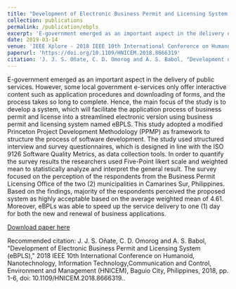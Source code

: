 ```yaml
---
title: "Development of Electronic Business Permit and Licensing System (eBPLS)"
collection: publications
permalink: /publication/ebpls
excerpt: 'E-government emerged as an important aspect in the delivery of public services. However, some local government e-services only offer interactive content such as application procedures and downloading of forms, and the process takes so long to complete. Hence, the main focus of the study is to develop a system, which will facilitate the application process of business permit and license into a streamlined electronic version using business permit and licensing system named eBPLS. This study adopted a modified Princeton Project Development Methodology (PPMP) as framework to structure the process of software development. The study used structured interview and survey questionnaires, which is designed in line with the ISO 9126 Software Quality Metrics, as data collection tools. In order to quantify the survey results the researchers used Five-Point likert scale and weighted mean to statistically analyze and interpret the general result. The survey focused on the perception of the respondents from the Business Permit Licensing Office of the two (2) municipalities in Camarines Sur, Philippines. Based on the findings, majority of the respondents perceived the proposed system as highly acceptable based on the average weighted mean of 4.61. Moreover, eBPLs was able to speed up the service delivery to one (1) day for both the new and renewal of business applications.'
date: 2019-03-14
venue: 'IEEE Xplore - 2018 IEEE 10th International Conference on Humanoid, Nanotechnology, Information Technology, Communication and Control, Environment and Management, HNICEM 2018'
paperurl: 'https://doi.org/10.1109/HNICEM.2018.8666319'
citation: 'J. J. S. Oñate, C. D. Omorog and A. S. Babol, "Development of Electronic Business Permit and Licensing System (eBPLS)," 2018 IEEE 10th International Conference on Humanoid, Nanotechnology, Information Technology,Communication and Control, Environment and Management (HNICEM), Baguio City, Philippines, 2018, pp. 1-6, doi: 10.1109/HNICEM.2018.8666319.'
---
```

E-government emerged as an important aspect in the delivery of public services. However, some local government e-services only offer interactive content such as application procedures and downloading of forms, and the process takes so long to complete. Hence, the main focus of the study is to develop a system, which will facilitate the application process of business permit and license into a streamlined electronic version using business permit and licensing system named eBPLS. This study adopted a modified Princeton Project Development Methodology (PPMP) as framework to structure the process of software development. The study used structured interview and survey questionnaires, which is designed in line with the ISO 9126 Software Quality Metrics, as data collection tools. In order to quantify the survey results the researchers used Five-Point likert scale and weighted mean to statistically analyze and interpret the general result. The survey focused on the perception of the respondents from the Business Permit Licensing Office of the two (2) municipalities in Camarines Sur, Philippines. Based on the findings, majority of the respondents perceived the proposed system as highly acceptable based on the average weighted mean of 4.61. Moreover, eBPLs was able to speed up the service delivery to one (1) day for both the new and renewal of business applications.

[Download paper here](http://iamjcoo.github.io/files/paper1.pdf)

Recommended citation: J. J. S. Oñate, C. D. Omorog and A. S. Babol, "Development of Electronic Business Permit and Licensing System (eBPLS)," 2018 IEEE 10th International Conference on Humanoid, Nanotechnology, Information Technology,Communication and Control, Environment and Management (HNICEM), Baguio City, Philippines, 2018, pp. 1-6, doi: 10.1109/HNICEM.2018.8666319..